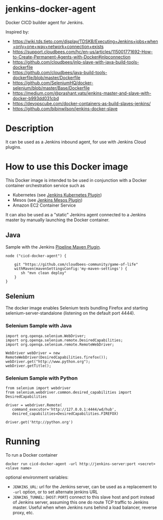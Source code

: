 # jenkins-docker-agent

Docker CICD builder agent for Jenkins.

Inspired by:
- https://wiki.tds.tieto.com/display/TDSKB/Executing+Jenkins+jobs+when+only+one+way+network+connection+exists
- https://support.cloudbees.com/hc/en-us/articles/115001771692-How-to-Create-Permanent-Agents-with-Docker#jnlpconnection
- https://github.com/cloudbees/jnlp-slave-with-java-build-tools-dockerfile
- https://github.com/cloudbees/java-build-tools-dockerfile/blob/master/Dockerfile
- https://github.com/SeleniumHQ/docker-selenium/blob/master/Base/Dockerfile
- https://medium.com/@prashant.vats/jenkins-master-and-slave-with-docker-b993dd031cbd
- https://devopscube.com/docker-containers-as-build-slaves-jenkins/
- https://github.com/bibinwilson/jenkins-docker-slave


# Description

It can be used as a Jenkins inbound agent, for use with Jenkins Cloud plugins.

# How to use this Docker image

This Docker image is intended to be used in conjunction with a Docker container orchestration service such as
-   Kubernetes (see [Jenkins Kubernetes Plugin](https://wiki.jenkins-ci.org/display/JENKINS/Kubernetes+Plugin))
-   Mesos (see [Jenkins Mesos Plugin](https://wiki.jenkins-ci.org/display/JENKINS/Mesos+Plugin))
-   Amazon EC2 Container Service

It can also be used as a "static" Jenkins agent connected to a Jenkins master by manually launching the Docker container.

## Java

Sample with the Jenkins [Pipeline Maven Plugin](https://wiki.jenkins-ci.org/display/JENKINS/Pipeline+Maven+Plugin).

```
node ("cicd-docker-agent") { 

    git "https://github.com/cloudbees-community/game-of-life"
    withMaven(mavenSettingsConfig:'my-maven-settings') {
       sh "mvn clean deploy"
    }
}
```

## Selenium

The docker image enables Selenium tests bundling Firefox and starting selenium-server-standalone (listening on the default port 4444).

### Selenium Sample with Java

```
import org.openqa.selenium.WebDriver;
import org.openqa.selenium.remote.DesiredCapabilities;
import org.openqa.selenium.remote.RemoteWebDriver;

WebDriver webDriver = new RemoteWebDriver(DesiredCapabilities.firefox());
webDriver.get("http://www.python.org");
webDriver.getTitle();
```

### Selenium Sample with Python

```
from selenium import webdriver
from selenium.webdriver.common.desired_capabilities import DesiredCapabilities

driver = webdriver.Remote(
   command_executor='http://127.0.0.1:4444/wd/hub',
   desired_capabilities=DesiredCapabilities.FIREFOX)

driver.get('http://python.org')
```

# Running

To run a Docker container

    docker run cicd-docker-agent -url http://jenkins-server:port <secret> <slave name>

optional environment variables:

* `JENKINS_URL`: url for the Jenkins server, can be used as a replacement to `-url` option, or to set alternate jenkins URL
* `JENKINS_TUNNEL`: (`HOST:PORT`) connect to this slave host and port instead of Jenkins server, assuming this one do route TCP traffic to Jenkins master. Useful when when Jenkins runs behind a load balancer, reverse proxy, etc.

